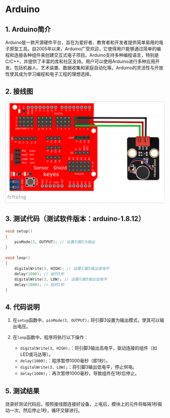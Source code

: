 # Arduino


## 1. Arduino简介  

Arduino是一款开源硬件平台，旨在为爱好者、教育者和开发者提供简单易用的电子原型工具。自2005年以来，Arduino广受欢迎，它使得用户能够通过简单的编程和连接各种组件来创建交互式电子项目。Arduino支持多种编程语言，特别是C/C++，并提供了丰富的库和社区支持。用户可以使用Arduino进行多种应用开发，包括机器人、艺术装置、数据收集和家庭自动化等。Arduino的灵活性与开放性使其成为学习编程和电子工程的理想选择。  

## 2. 接线图  

![](media/a06d59051c92b0898250121c393b604c.png)  

## 3. 测试代码（测试软件版本：arduino-1.8.12）  

```cpp  
void setup()  
{  
    pinMode(3, OUTPUT); // 设置引脚3为输出  
}  

void loop()  
{  
    digitalWrite(3, HIGH); // 设置引脚3输出高电平  
    delay(1000); // 延时1秒  
    digitalWrite(3, LOW); // 设置引脚3输出低电平  
    delay(1000); // 延时1秒  
}  
```  

## 4. 代码说明  

1. 在`setup`函数中，`pinMode(3, OUTPUT);` 将引脚3设置为输出模式，使其可以输出电压。  

2. 在`loop`函数中，程序将执行以下操作：  
   - `digitalWrite(3, HIGH);`：将引脚3输出高电平，驱动连接的组件（如LED或马达等）。  
   - `delay(1000);`：程序暂停1000毫秒（即1秒）。  
   - `digitalWrite(3, LOW);`：将引脚3输出低电平，停止供电。  
   - `delay(1000);`：再次暂停1000毫秒，导致组件在1秒后停止。  

## 5. 测试结果  

烧录好测试代码后，按照接线图连接好设备，上电后，模块上的元件将每隔1秒振动一次，然后停止1秒，循环交替进行。



